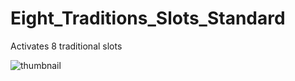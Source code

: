 # Eight_Traditions_Slots_Standard
Activates 8 traditional slots

![thumbnail](https://github.com/ShadowKingdoms/Eight_Traditions_Slots_Standard/assets/55690757/3d90ba5d-2380-4df5-b6ac-447c6df141fb)
